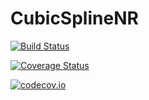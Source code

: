 # CubicSplineNR

[![Build Status](https://travis-ci.org/fabgrei/CubicSplineNR.jl.svg?branch=master)](https://travis-ci.org/fabgrei/CubicSplineNR.jl)

[![Coverage Status](https://coveralls.io/repos/fabgrei/CubicSplineNR.jl/badge.svg?branch=master&service=github)](https://coveralls.io/github/fabgrei/CubicSplineNR.jl?branch=master)

[![codecov.io](http://codecov.io/github/fabgrei/CubicSplineNR.jl/coverage.svg?branch=master)](http://codecov.io/github/fabgrei/CubicSplineNR.jl?branch=master)
